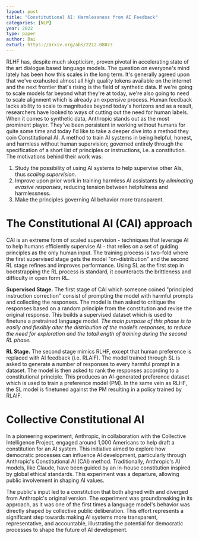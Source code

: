 ```yaml
---
layout: post
title: "Constitutional AI: Harmlessness from AI Feedback"
categories: [NLP]
year: 2022
type: paper
author: Bai
exturl: https://arxiv.org/abs/2212.08073
---
```


RLHF has, despite much skepticism, proven pivotal in accelerating state of the art dialogue based language models. The question on everyone's mind lately has been how this scales in the long term. It's generally agreed upon that we've exahusted almost all high quality tokens available on the internet and the next frontier that's rising is the field of synthetic data. If we're going to scale models far beyond what they're at today, we're also going to need to scale alignment which is already an expensive process. Human feedback lacks ability to scale to magnitudes beyond today's horizons and as a result, researchers have looked to ways of cutting out the need for human labels. When it comes to synthetic data, Anthropic stands out as the most prominent player. They've been persistent in working without humans for quite some time and today I'd like to take a deeper dive into a method they coin Constitutional AI. A method to train AI systems in being helpful, honest, and harmless without human supervision; governed entirely through the specification of a short list of principles or instructions, i.e. a constitution. The motivations behind their work was:

1. Study the possibility of using AI systems to help supervise other AIs, thus *scaling supervision*. 
2. Improve upon prior work in training harmless AI assistants by *eliminating evasive responses*, reducing tension between helpfulness and harmlessness.
3. Make the principles governing AI behavior more transparent.

# The Constitutional AI (CAI) approach
CAI is an extreme form of scaled supervision - techniques that leverage AI to help humans efficiently supervise AI - that relies on a set of guiding principles as the only human input. The training process is two-fold where the first supervised stage gets the model "on-distribution" and the second RL stage refines and improves performance. Using SL as the first step in bootstrapping the RL process is standard, it counteracts the brittleness and difficulty in open form RL.

**Supervised Stage.** The first stage of CAI which someone coined "principled instruction correction" consist of prompting the model with harmful prompts and collecting the responses. The model is then asked to critique the responses based on a random principle from the constitution and revise the original response. This builds a supervised dataset which is used to finetune a pretrained language model. *The main purpose of this phase is to easily and flexibly alter the distribution of the model’s responses, to reduce the need for exploration and the totall ength of training during the second RL phase.*

**RL Stage.** The second stage mimics RLHF, except that human preference is replaced with AI feedback (i.e. RLAIF). The model trained through SL is asked to generate a number of responses to every harmful prompt in a dataset. The model is then asked to rank the responses according to a constitutional principle. This produces an AI-generated preference dataset which is used to train a preference model (PM). In the same vein as RLHF, the SL model is finetuned against the PM resulting in a policy trained by RLAIF.

# Collective Constitutional AI
In a pioneering experiment, Anthropic, in collaboration with the Collective Intelligence Project, engaged around 1,000 Americans to help draft a constitution for an AI system. This initiative aimed to explore how democratic processes can influence AI development, particularly through Anthropic's Constitutional AI (CAI) method. Traditionally, Anthropic's AI models, like Claude, have been guided by an in-house constitution inspired by global ethical standards. This experiment was a departure, allowing public involvement in shaping AI values.

The public's input led to a constitution that both aligned with and diverged from Anthropic's original version. The experiment was groundbreaking in its approach, as it was one of the first times a language model's behavior was directly shaped by collective public deliberation. This effort represents a significant step towards making AI systems more transparent, representative, and accountable, illustrating the potential for democratic processes to shape the future of AI development.